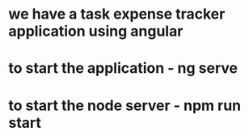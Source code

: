# we have a task expense tracker application using angular
#  to start the application -  ng serve
# to start the node server - npm run start
